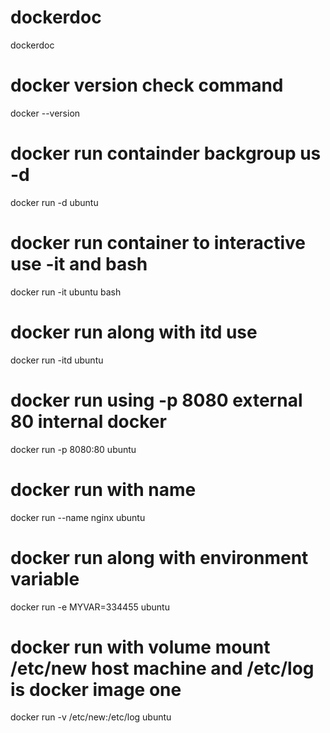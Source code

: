 # dockerdoc
dockerdoc

# docker version check command
docker --version

# docker run containder backgroup us -d 

docker  run -d ubuntu

# docker run container to interactive use -it and bash 

docker run -it ubuntu bash

# docker run along with itd use 

docker run -itd ubuntu 

# docker run using -p 8080 external 80 internal docker

docker run -p 8080:80 ubuntu

# docker run with name 
docker run --name nginx ubuntu

# docker run along  with environment variable 

docker run -e MYVAR=334455 ubuntu

# docker run with volume mount /etc/new host machine and /etc/log is docker image one

docker run -v /etc/new:/etc/log ubuntu

 

